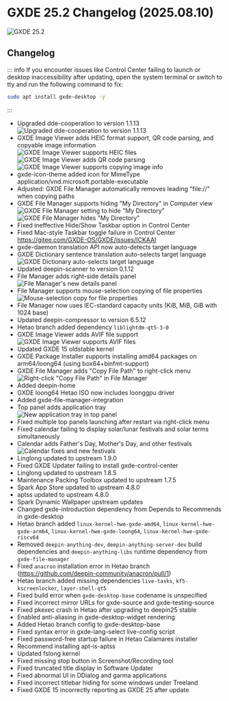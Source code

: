 # GXDE 25.2 Changelog (2025.08.10)

![GXDE 25.2](/news/25.2/desktop.jpg)

## Changelog

::: info
If you encounter issues like Control Center failing to launch or desktop inaccessibility after updating, open the system terminal or switch to tty and run the following command to fix:
```bash
sudo apt install gxde-desktop -y
```
:::

* Upgraded dde-cooperation to version 1.1.13  
  ![Upgraded dde-cooperation to version 1.1.13](/news/25.2/dde-cooperation.jpg)
* GXDE Image Viewer adds HEIC format support, QR code parsing, and copyable image information  
  ![GXDE Image Viewer supports HEIC files](/news/25.2/gxde-image-viewer-heic.jpg)  
  ![GXDE Image Viewer adds QR code parsing](/news/25.2/gxde-image-viewer0.jpg)  
  ![GXDE Image Viewer supports copying image info](/news/25.2/gxde-image-viewer1.jpg)
* gxde-icon-theme added icon for MimeType application/vnd.microsoft.portable-executable
* Adjusted: GXDE File Manager automatically removes leading "file://" when copying paths
* GXDE File Manager supports hiding "My Directory" in Computer view  
  ![GXDE File Manager setting to hide "My Directory"](/news/25.2/gxde-file-manager-setting.jpg)  
  ![GXDE File Manager hides "My Directory"](/news/25.2/gxde-file-manager-computer.jpg)
* Fixed ineffective Hide/Show Taskbar option in Control Center
* Fixed Mac-style Taskbar toggle failure in Control Center https://gitee.com/GXDE-OS/GXDE/issues/ICKAAI
* gxde-daemon translation API now auto-detects target language
* GXDE Dictionary sentence translation auto-selects target language  
  ![GXDE Dictionary auto-selects target language](/news/25.2/gxde-dict.jpg)
* Updated deepin-scanner to version 0.1.12
* File Manager adds right-side details panel  
  ![File Manager's new details panel](/news/25.2/gxde-file-manager-sidebar.jpg)
* File Manager supports mouse-selection copying of file properties  
  ![Mouse-selection copy for file properties](/news/25.2/gxde-file-manager-dialog.jpg)
* File Manager now uses IEC-standard capacity units (KiB, MiB, GiB with 1024 base)
* Updated deepin-compressor to version 6.5.12
* Hetao branch added dependency `liblightdm-qt5-3-0`
* GXDE Image Viewer adds AVIF file support  
  ![GXDE Image Viewer supports AVIF files](/news/25.2/gxde-image-viewer-avif.jpg)
* Updated GXDE 15 oldstable kernel
* GXDE Package Installer supports installing amd64 packages on arm64/loong64 (using box64+binfmt-support)
* GXDE File Manager adds "Copy File Path" to right-click menu  
  ![Right-click "Copy File Path" in File Manager](/news/25.2/gxde-file-manager.jpg)
* Added deepin-home
* GXDE loong64 Hetao ISO now includes loonggpu driver
* Added gxde-file-manager-integration
* Top panel adds application tray  
  ![New application tray in top panel](/news/25.2/gxde-top-panel.jpg)
* Fixed multiple top panels launching after restart via right-click menu
* Fixed calendar failing to display solar/lunar festivals and solar terms simultaneously
* Calendar adds Father's Day, Mother's Day, and other festivals  
  ![Calendar fixes and new festivals](/news/25.2/gxde-calendar.jpg)
* Linglong updated to upstream 1.9.0
* Fixed GXDE Updater failing to install gxde-control-center
* Linglong updated to upstream 1.8.5
* Maintenance Packing Toolbox updated to upstream 1.7.5
* Spark App Store updated to upstream 4.8.0
* aptss updated to upstream 4.8.0
* Spark Dynamic Wallpaper upstream updates
* Changed gxde-introduction dependency from Depends to Recommends in gxde-desktop
* Hetao branch added `linux-kernel-hwe-gxde-amd64`, `linux-kernel-hwe-gxde-arm64`, `linux-kernel-hwe-gxde-loong64`, `linux-kernel-hwe-gxde-riscv64`
* Removed `deepin-anything-dev`, `deepin-anything-server-dev` build dependencies and `deepin-anything-libs` runtime dependency from `gxde-file-manager`
* Fixed `anacron` installation error in Hetao branch (https://github.com/deepin-community/anacron/pull/1)
* Hetao branch added missing dependencies `live-tasks`, `kf5-kscreenlocker`, `layer-shell-qt5`
* Fixed build error when `gxde-desktop-base` codename is unspecified
* Fixed incorrect mirror URLs for gxde-source and gxde-testing-source
* Fixed pkexec crash in Hetao after upgrading to deepin25 stable
* Enabled anti-aliasing in gxde-desktop-widget rendering
* Added Hetao branch config to gxde-desktop-base
* Fixed syntax error in gxde-lang-select live-config script
* Fixed password-free startup failure in Hetao Calamares installer
* Recommend installing apt-is-aptss
* Updated fslong kernel
* Fixed missing stop button in Screenshot/Recording tool
* Fixed truncated title display in Software Updater
* Fixed abnormal UI in DDialog and garma applications
* Fixed incorrect titlebar hiding for some windows under Treeland
* Fixed GXDE 15 incorrectly reporting as GXDE 25 after update